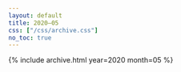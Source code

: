 ```yaml
---
layout: default
title: 2020–05
css: ["/css/archive.css"]
no_toc: true
---
```


{% include archive.html year=2020 month=05 %}
